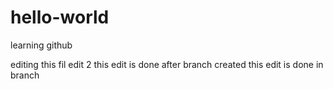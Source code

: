 # hello-world
learning github

editing this fil
edit 2 this edit is done after branch created
this edit is done in branch
